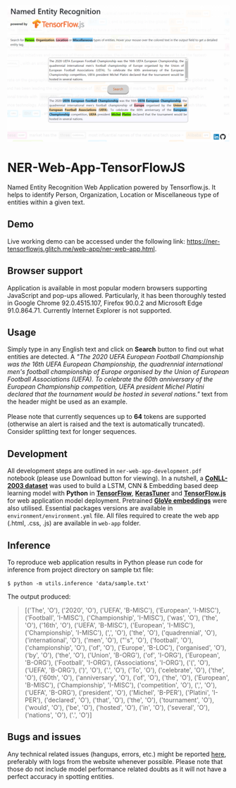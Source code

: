 ![alt text](https://github.com/mrstelmach/NER-Web-App-TensorFlowJS/blob/master/web-app/test/web-app-screen.png?raw=true)
# NER-Web-App-TensorFlowJS
Named Entity Recognition Web Application powered by Tensorflow.js. It helps to identify Person, Organization, Location or Miscellaneous type of entities within a given text.

## Demo
Live working demo can be accessed under the following link: https://ner-tensorflowjs.glitch.me/web-app/ner-web-app.html.

## Browser support
Application is available in most popular modern browsers supporting JavaScript and pop-ups allowed. Particularly, it has been thoroughly tested in Google Chrome 92.0.4515.107, Firefox 90.0.2 and Microsoft Edge 91.0.864.71. Currently Internet Explorer is not supported.

## Usage
Simply type in any English text and click on <b>Search</b> button to find out what entities are detected. A <i>"The 2020 UEFA European Football Championship was the 16th UEFA European Championship, the quadrennial international men's football championship of Europe organised by the Union of European Football Associations (UEFA). To celebrate the 60th anniversary of the European Championship competition, UEFA president Michel Platini declared that the tournament would be hosted in several nations."</i> text from the header might be used as an example. 
<br><br>Please note that currently sequences up to <b>64</b> tokens are supported (otherwise an alert is raised and the text is automatically truncated). Consider splitting text for longer sequences.

## Development
All development steps are outlined in `ner-web-app-development.pdf` notebook (please use Download button for viewing). In a nutshell, a <b><a href="https://www.clips.uantwerpen.be/conll2003/ner/">CoNLL-2003 dataset</a></b> was used to build a LSTM, CNN & Embedding based deep learning model with <b>Python</b> in <b><a href="https://www.tensorflow.org/">TensorFlow</a></b>, <b><a href="https://keras.io/keras_tuner/">KerasTuner</a></b> and <b><a href=https://www.tensorflow.org/js>TensorFlow.js</a></b> for web application model deployment. Pretrained <b><a href="https://nlp.stanford.edu/projects/glove/">GloVe embeddings</a></b> were also utilised. Essential packages versions are available in `environment/environment.yml` file. All files required to create the web app (.html, .css, .js) are available in `web-app` folder.

## Inference
To reproduce web application results in Python please run code for inference from project directory on sample txt file:
```
$ python -m utils.inference 'data/sample.txt'
```

The output produced:
> [('The', 'O'), ('2020', 'O'), ('UEFA', 'B-MISC'), ('European', 'I-MISC'), ('Football', 'I-MISC'), ('Championship', 'I-MISC'), ('was', 'O'), ('the', 'O'), ('16th', 'O'), ('UEFA', 'B-MISC'), ('European', 'I-MISC'), ('Championship', 'I-MISC'), (',', 'O'), ('the', 'O'), ('quadrennial', 'O'), ('international', 'O'), ('men', 'O'), ("'s", 'O'), ('football', 'O'), ('championship', 'O'), ('of', 'O'), ('Europe', 'B-LOC'), ('organised', 'O'), ('by', 'O'), ('the', 'O'), ('Union', 'B-ORG'), ('of', 'I-ORG'), ('European', 'B-ORG'), ('Football', 'I-ORG'), ('Associations', 'I-ORG'), ('(', 'O'), ('UEFA', 'B-ORG'), (')', 'O'), ('.', 'O'), ('To', 'O'), ('celebrate', 'O'), ('the', 'O'), ('60th', 'O'), ('anniversary', 'O'), ('of', 'O'), ('the', 'O'), ('European', 'B-MISC'), ('Championship', 'I-MISC'), ('competition', 'O'), (',', 'O'), ('UEFA', 'B-ORG'), ('president', 'O'), ('Michel', 'B-PER'), ('Platini', 'I-PER'), ('declared', 'O'), ('that', 'O'), ('the', 'O'), ('tournament', 'O'), ('would', 'O'), ('be', 'O'), ('hosted', 'O'), ('in', 'O'), ('several', 'O'), ('nations', 'O'), ('.', 'O')]

## Bugs and issues
Any technical related issues (hangups, errors, etc.) might be reported <a href="https://github.com/mrstelmach/NER-Web-App-TensorFlowJS/issues/new">here</a>, preferably with logs from the website whenever possible. Please note that those do not include model performance related doubts as it will not have a perfect accuracy in spotting entities.
